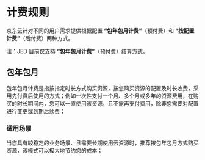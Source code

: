 # 计费规则

京东云针对不同的用户需求提供根据配置 **“包年包月计费”**（预付费）和 **“按配置计费”**（后付费）两种方式。

注：JED 目前仅支持 **“包年包月计费”**（预付费）结算方式。

## 包年包月
包年包月计费是指按指定时长方式购买资源，按您购买资源的配置及时长收费，采用先付费后使用的方式；例如一次性支付一个月、多个月或多年的资源费用，在购买的时长期间内，您可以一直使用该资源，且不需再支付费用，除非您需要对配置进行变更或到期后续费；

### 适用场景
当您具有较稳定的业务场景、且需要长期使用云资源时，推荐按包年包月方式购买资源，该模式可以极大地节约您的成本；